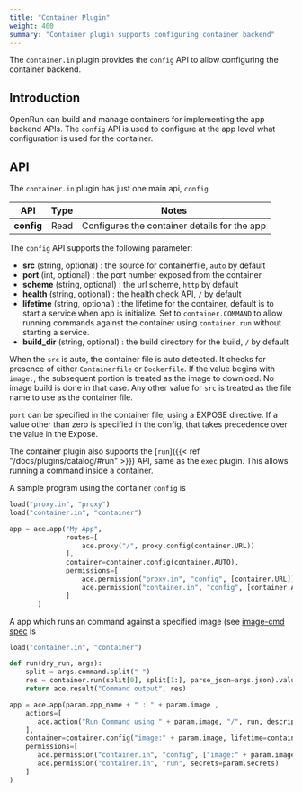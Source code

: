 ```yaml
---
title: "Container Plugin"
weight: 400
summary: "Container plugin supports configuring container backend"
---
```


The `container.in` plugin provides the `config` API to allow configuring the container backend.

## Introduction

OpenRun can build and manage containers for implementing the app backend APIs. The `config` API is used to configure at the app level what configuration is used for the container.

## API

The `container.in` plugin has just one main api, `config`

|    API     | Type |                    Notes                     |
| :--------: | :--: | :------------------------------------------: |
| **config** | Read | Configures the container details for the app |

The `config` API supports the following parameter:

- **src** (string, optional) : the source for containerfile, `auto` by default
- **port** (int, optional) : the port number exposed from the container
- **scheme** (string, optional) : the url scheme, `http` by default
- **health** (string, optional) : the health check API, `/` by default
- **lifetime** (string, optional) : the lifetime for the container, default is to start a service when app is initialize. Set to `container.COMMAND` to allow running commands against the container using `container.run` without starting a service.
- **build_dir** (string, optional) : the build directory for the build, `/` by default

When the `src` is auto, the container file is auto detected. It checks for presence of either `Containerfile` or `Dockerfile`. If the value begins with `image:`, the subsequent portion is treated as the image to download. No image build is done in that case. Any other value for `src` is treated as the file name to use as the container file.

`port` can be specified in the container file, using a EXPOSE directive. If a value other than zero is specified in the config, that takes precedence over the value in the Expose.

The container plugin also supports the [`run`]({{< ref "/docs/plugins/catalog/#run" >}}) API, same as the `exec` plugin. This allows running a command inside a container.

A sample program using the container `config` is

<!-- prettier-ignore -->
```python {filename="app.star"}
load("proxy.in", "proxy")
load("container.in", "container")

app = ace.app("My App",
              routes=[
                  ace.proxy("/", proxy.config(container.URL))
              ],
              container=container.config(container.AUTO),
              permissions=[
                  ace.permission("proxy.in", "config", [container.URL]),
                  ace.permission("container.in", "config", [container.AUTO])
              ]
       ) 
```

A app which runs an command against a specified image (see [image-cmd spec](https://github.com/openrundev/appspecs/blob/main/image-cmd/app.star) is

```python {filename="app.star"}
load("container.in", "container")

def run(dry_run, args):
    split = args.command.split(" ")
    res = container.run(split[0], split[1:], parse_json=args.json).value
    return ace.result("Command output", res)

app = ace.app(param.app_name + " : " + param.image ,
    actions=[
       ace.action("Run Command using " + param.image, "/", run, description="Run specified command in container", hidden=["secrets", "app_name", "image"])
    ],
    container=container.config("image:" + param.image, lifetime=container.COMMAND),
    permissions=[
       ace.permission("container.in", "config", ["image:" + param.image], secrets=param.secrets),
       ace.permission("container.in", "run", secrets=param.secrets)
    ]
)
```

<!-- prettier-ignore-end -->
